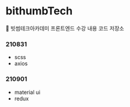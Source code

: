 # bithumbTech
🎲 빗썸테크아카데미 프론트엔드 수강 내용 코드 저장소


### 210831
- scss
- axios

### 210901
- material ui
- redux
